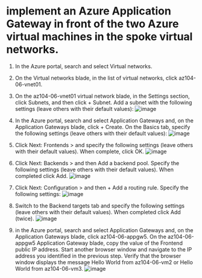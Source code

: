# implement an Azure Application Gateway in front of the two Azure virtual machines in the spoke virtual networks.
1. In the Azure portal, search and select Virtual networks.

2. On the Virtual networks blade, in the list of virtual networks, click az104-06-vnet01.

3. On the az104-06-vnet01 virtual network blade, in the Settings section, click Subnets, and then click + Subnet. Add a subnet with the following settings (leave others with their default values):
   ![image](https://github.com/Nessa13044/Implement_Traffic_managerment_AZURE/assets/114730329/c89320f4-75be-4291-8f5b-6b8360851796)
4. In the Azure portal, search and select Application Gateways and, on the Application Gateways blade, click + Create. On the Basics tab, specify the following settings (leave others with their default values):
   ![image](https://github.com/Nessa13044/Implement_Traffic_managerment_AZURE/assets/114730329/1f61e32e-0369-4a08-8508-4e19a2f7777f)

5. Click Next: Frontends > and specify the following settings (leave others with their default values). When complete, click OK.
   ![image](https://github.com/Nessa13044/Implement_Traffic_managerment_AZURE/assets/114730329/67f3fd50-91f0-48c8-9be3-86758274dc56)

6. Click Next: Backends > and then Add a backend pool. Specify the following settings (leave others with their default values). When completed click Add.
   ![image](https://github.com/Nessa13044/Implement_Traffic_managerment_AZURE/assets/114730329/76f04d39-ba99-42ef-9716-5f450ee9390a)

7. Click Next: Configuration > and then + Add a routing rule. Specify the following settings:
   ![image](https://github.com/Nessa13044/Implement_Traffic_managerment_AZURE/assets/114730329/059835f8-ecab-4261-8341-40fb0b9f0704)

8. Switch to the Backend targets tab and specify the following settings (leave others with their default values). When completed click Add (twice).
   ![image](https://github.com/Nessa13044/Implement_Traffic_managerment_AZURE/assets/114730329/7145e00a-a752-4943-a227-af8948d206a3)

9. in the Azure portal, search and select Application Gateways and, on the Application Gateways blade, click az104-06-appgw5. On the az104-06-appgw5 Application Gateway blade, copy the value of the Frontend public IP address. Start another browser window and navigate to the IP address you identified in the previous step. Verify that the browser window displays the message Hello World from az104-06-vm2 or Hello World from az104-06-vm3.
    ![image](https://github.com/Nessa13044/Implement_Traffic_managerment_AZURE/assets/114730329/23d37ad9-7533-474c-9f74-76d223ecc2d8)

